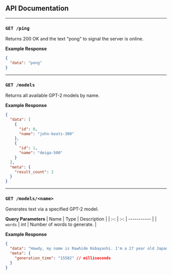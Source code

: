 ## API Documentation

---

### `GET /ping`
Returns 200 OK and the text "pong" to signal the server is online.

**Example Response**
```json
{
  "data": "pong"
}
```

---

### `GET /models`
Returns all available GPT-2 models by name.

**Example Response**
```json
{
  "data": [
    {
      "id": 0,
      "name": "john-keats-300"
    },
    {
      "id": 1,
      "name": "deiga-500"
    }
  ],
  "meta": {
    "result_count": 2
  }
}
```

---

### ```GET /models/<name>```
Generates text via a specified GPT-2 model.

**Query Parameters**
| Name | Type | Description |
| :-:  | :-: | ----------- |
| `words` | int | Number of words to generate. |

**Example Response**
```json
{
  "data": "Howdy, my name is Rawhide Kobayashi. I'm a 27 year old Japanese Japamerican (western culture fan for you foreigners). I brand and wrangle cattle on my ranch, and spend my days perfecting the craft and enjoying superior American passtimes. (Barbeque, Rodeo, Fireworks) I train with my branding iron every day.",
  "meta": {
    "generation_time": "15582" // milliseconds
  }
}
```
